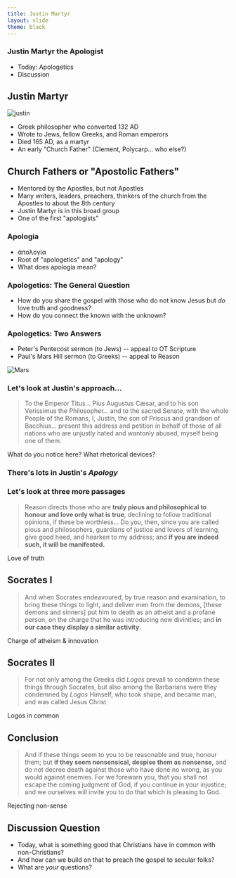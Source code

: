 ```yaml
---
title: Justin Martyr
layout: slide
theme: black
---
```


<section data-background="http://www.keithbuhler.com/images/background-morality.svg"><!--Intro begin-->
<section data-background="https://745515a37222097b0902-74ef300a2b2b2d9e236c9459912aaf20.ssl.cf2.rackcdn.com/fe4b0820da4077b54ee4de5f6d2abcd9.jpeg" data-markdown><!--Intro Splash begin-->

# Justin Martyr the Apologist

- Today: Apologetics
- Discussion

</section> <!--Intro Splash end-->
<section data-markdown>  <!--Overview Begin-->

## Justin Martyr

![justin](https://blogs.ancientfaith.com/onbehalfofall/wp-content/uploads/sites/17/2014/06/justinmartyronlxx.jpg)

- Greek philosopher who converted 132 AD
- Wrote to Jews, fellow Greeks, and Roman emperors
- Died 165 AD, as a martyr
- An early "Church Father" (Clement, Polycarp... who else?)


</section><!--Overview end-->
<section data-background="https://pursuingveritasdotcom.files.wordpress.com/2014/08/apostolic-fathers.jpeg" data-markdown>

</section><!--Overview end-->
<section data-markdown>

## Church Fathers or "Apostolic Fathers"
- Mentored by the Apostles, but not Apostles
- Many writers, leaders, preachers, thinkers of the church from the Apostles to about the 8th century
- Justin Martyr is in this broad group
- One of the first "apologists"

</section><section data-markdown>

### Apologia

- ἀπολογία
- Root of "apologetics" and "apology"
- What does apologia mean? 

</section><section data-markdown>

### Apologetics: The General Question

- How do you share the gospel with those who do not know Jesus but _do_ love truth and goodness?
- How do you connect the known with the unknown? 

</section><section data-markdown>

### Apologetics: Two Answers

- Peter's Pentecost sermon (to Jews) -- appeal to OT Scripture
- Paul's Mars Hill sermon (to Greeks) -- appeal to Reason

![Mars](https://harriscreek.files.wordpress.com/2013/09/mars-hill.jpg)

</section><section data-markdown>

### Let's look at Justin's approach... 

</section><section data-markdown>

>To the Emperor Titus... Pius Augustus Cæsar, and to his son Verissimus the Philosopher... and to the sacred Senate, with the whole People of the Romans, I, Justin, the son of Priscus and grandson of Bacchius... present this address and petition in behalf of those of all nations who are unjustly hated and wantonly abused, myself being one of them.

What do you notice here? What rhetorical devices?

</section><section data-markdown>

### There's lots in Justin's _Apology_
### Let's look at three more passages

</section><section data-markdown>

>Reason directs those who are **truly pious and philosophical to honour and love only what is true**, declining to follow traditional opinions, if these be worthless... Do you, then, since you are called pious and philosophers, guardians of justice and lovers of learning, give good heed, and hearken to my address; and **if you are indeed such, it will be manifested.**

Love of truth

</section><section data-markdown>

## Socrates I

>And when Socrates endeavoured, by true reason and examination, to bring these things to light, and deliver men from the demons, [these demons and sinners] put him to death as an atheist and a profane person, on the charge that he was introducing new divinities; and **in our case they display a similar activity**. 

Charge of atheism & innovation

</section><section data-markdown>

## Socrates II

>For not only among the Greeks did _Logos_ prevail to condemn these things through Socrates, but also among the Barbarians were they condemned by _Logos_ Himself, who took shape, and became man, and was called Jesus Christ

Logos in common


</section><section data-markdown>

## Conclusion

>And if these things seem to you to be reasonable and true, honour them; but **if they seem nonsensical, despise them as nonsense,** and do not decree death against those who have done no wrong, as you would against enemies. For we forewarn you, that you shall not escape the coming judgment of God, if you continue in your injustice; and we ourselves will invite you to do that which is pleasing to God.

Rejecting non-sense 

</section><section data-background="https://745515a37222097b0902-74ef300a2b2b2d9e236c9459912aaf20.ssl.cf2.rackcdn.com/fe4b0820da4077b54ee4de5f6d2abcd9.jpeg" data-markdown >


## Discussion Question

- Today, what is something good that Christians have in common with non-Christians? 
- And how can we build on that to preach the gospel to secular folks? 
- What are _your_ questions?


</section>  
</section><!--Discussion of faith and reasonend-->
